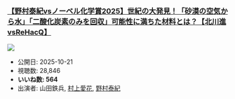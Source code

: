 ### [【野村泰紀vsノーベル化学賞2025】世紀の大発見！「砂漠の空気から水」「二酸化炭素のみを回収」可能性に満ちた材料とは？【北川進vsReHacQ】](https://www.youtube.com/watch?v=e9FOQFh7f6A)
[![](https://img.youtube.com/vi/e9FOQFh7f6A/sddefault.jpg)](https://www.youtube.com/watch?v=e9FOQFh7f6A)
-   公開日: 2025-10-21
-   視聴数: 28,846
-   **いいね数: 564**
-   出演者: 山田鉄兵, [村上愛花](/rehacq_fan/people/村上愛花 "wikilink"), [野村泰紀](/rehacq_fan/people/野村泰紀 "wikilink")
